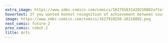 ```yaml
---
extra_image: https://www.smbc-comics.com/comics/162791831420210802after.png
hovertext: If you wanted honest recognition of achievement between courteous peers, you should've been a goddamned jock.
image: https://www.smbc-comics.com/comics/1627918258-20210802.png
next_comic: future-2
prev_comic: robot-2
title: Arts
---
```


